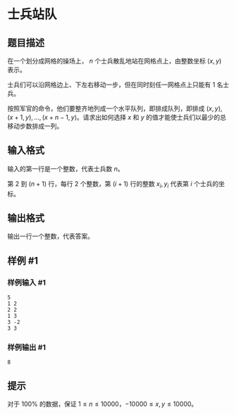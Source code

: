 # 士兵站队

## 题目描述

在一个划分成网格的操场上， $n$ 个士兵散乱地站在网格点上，由整数坐标 $(x,y)$ 表示。

士兵们可以沿网格边上、下左右移动一步，但在同时刻任一网格点上只能有 1 名士兵。

按照军官的命令，他们要整齐地列成一个水平队列，即排成队列，即排成 $(x,y),(x+1,y),\ldots,(x+n-1,y)$。请求出如何选择 $x$ 和 $y$ 的值才能使士兵们以最少的总移动步数排成一列。

## 输入格式

输入的第一行是一个整数，代表士兵数 $n$。

第 $2$ 到 $(n + 1)$ 行，每行 $2$ 个整数，第 $(i + 1)$ 行的整数 $x_i, y_i$ 代表第 $i$ 个士兵的坐标。

## 输出格式

输出一行一个整数，代表答案。

## 样例 #1

### 样例输入 #1
```
5
1 2
2 2
1 3
3 -2
3 3
```

### 样例输出 #1

```
8
```

## 提示

对于 $100\%$ 的数据，保证 $1 \leq n \leq 10000$，$-10000 \leq x,y \leq 10000$。
